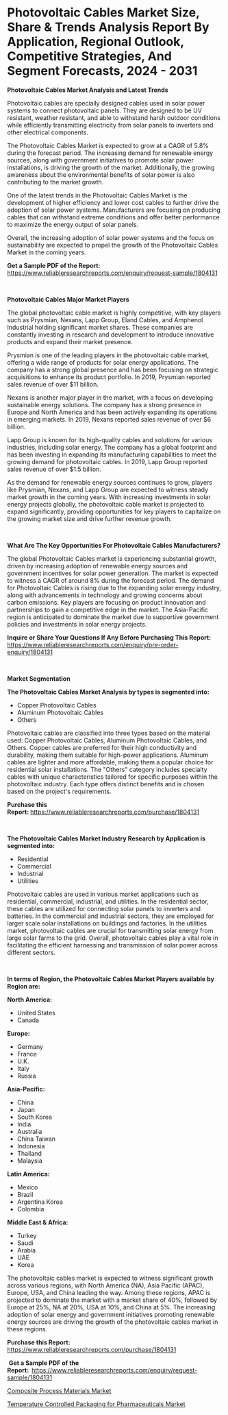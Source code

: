 <p><h1>Photovoltaic Cables Market Size, Share & Trends Analysis Report By Application, Regional Outlook, Competitive Strategies, And Segment Forecasts, 2024 - 2031</h1></p><p><strong>Photovoltaic Cables Market Analysis and Latest Trends</strong></p>
<p><p>Photovoltaic cables are specially designed cables used in solar power systems to connect photovoltaic panels. They are designed to be UV resistant, weather resistant, and able to withstand harsh outdoor conditions while efficiently transmitting electricity from solar panels to inverters and other electrical components.</p><p>The Photovoltaic Cables Market is expected to grow at a CAGR of 5.8% during the forecast period. The increasing demand for renewable energy sources, along with government initiatives to promote solar power installations, is driving the growth of the market. Additionally, the growing awareness about the environmental benefits of solar power is also contributing to the market growth.</p><p>One of the latest trends in the Photovoltaic Cables Market is the development of higher efficiency and lower cost cables to further drive the adoption of solar power systems. Manufacturers are focusing on producing cables that can withstand extreme conditions and offer better performance to maximize the energy output of solar panels.</p><p>Overall, the increasing adoption of solar power systems and the focus on sustainability are expected to propel the growth of the Photovoltaic Cables Market in the coming years.</p></p>
<p><strong>Get a Sample PDF of the Report:&nbsp;</strong> <a href="https://www.reliableresearchreports.com/enquiry/request-sample/1804131">https://www.reliableresearchreports.com/enquiry/request-sample/1804131</a></p>
<p>&nbsp;</p>
<p><strong>Photovoltaic Cables Major Market Players</strong></p>
<p><p>The global photovoltaic cable market is highly competitive, with key players such as Prysmian, Nexans, Lapp Group, Eland Cables, and Amphenol Industrial holding significant market shares. These companies are constantly investing in research and development to introduce innovative products and expand their market presence.</p><p>Prysmian is one of the leading players in the photovoltaic cable market, offering a wide range of products for solar energy applications. The company has a strong global presence and has been focusing on strategic acquisitions to enhance its product portfolio. In 2019, Prysmian reported sales revenue of over $11 billion.</p><p>Nexans is another major player in the market, with a focus on developing sustainable energy solutions. The company has a strong presence in Europe and North America and has been actively expanding its operations in emerging markets. In 2019, Nexans reported sales revenue of over $6 billion.</p><p>Lapp Group is known for its high-quality cables and solutions for various industries, including solar energy. The company has a global footprint and has been investing in expanding its manufacturing capabilities to meet the growing demand for photovoltaic cables. In 2019, Lapp Group reported sales revenue of over $1.5 billion.</p><p>As the demand for renewable energy sources continues to grow, players like Prysmian, Nexans, and Lapp Group are expected to witness steady market growth in the coming years. With increasing investments in solar energy projects globally, the photovoltaic cable market is projected to expand significantly, providing opportunities for key players to capitalize on the growing market size and drive further revenue growth.</p></p>
<p>&nbsp;</p>
<p><strong>What Are The Key Opportunities For Photovoltaic Cables Manufacturers?</strong></p>
<p><p>The global Photovoltaic Cables market is experiencing substantial growth, driven by increasing adoption of renewable energy sources and government incentives for solar power generation. The market is expected to witness a CAGR of around 8% during the forecast period. The demand for Photovoltaic Cables is rising due to the expanding solar energy industry, along with advancements in technology and growing concerns about carbon emissions. Key players are focusing on product innovation and partnerships to gain a competitive edge in the market. The Asia-Pacific region is anticipated to dominate the market due to supportive government policies and investments in solar energy projects.</p></p>
<p><strong>Inquire or Share Your Questions If Any Before Purchasing This Report:</strong> <a href="https://www.reliableresearchreports.com/enquiry/pre-order-enquiry/1804131">https://www.reliableresearchreports.com/enquiry/pre-order-enquiry/1804131</a></p>
<p>&nbsp;</p>
<p><strong>Market Segmentation</strong></p>
<p><strong>The Photovoltaic Cables Market Analysis by types is segmented into:</strong></p>
<p><ul><li>Copper Photovoltaic Cables</li><li>Aluminum Photovoltaic Cables</li><li>Others</li></ul></p>
<p><p>Photovoltaic cables are classified into three types based on the material used: Copper Photovoltaic Cables, Aluminum Photovoltaic Cables, and Others. Copper cables are preferred for their high conductivity and durability, making them suitable for high-power applications. Aluminum cables are lighter and more affordable, making them a popular choice for residential solar installations. The "Others" category includes specialty cables with unique characteristics tailored for specific purposes within the photovoltaic industry. Each type offers distinct benefits and is chosen based on the project's requirements.</p></p>
<p><strong>Purchase this Report:&nbsp;</strong><a href="https://www.reliableresearchreports.com/purchase/1804131">https://www.reliableresearchreports.com/purchase/1804131</a></p>
<p>&nbsp;</p>
<p><strong>The Photovoltaic Cables Market Industry Research by Application is segmented into:</strong></p>
<p><ul><li>Residential</li><li>Commercial</li><li>Industrial</li><li>Utilities</li></ul></p>
<p><p>Photovoltaic cables are used in various market applications such as residential, commercial, industrial, and utilities. In the residential sector, these cables are utilized for connecting solar panels to inverters and batteries. In the commercial and industrial sectors, they are employed for larger scale solar installations on buildings and factories. In the utilities market, photovoltaic cables are crucial for transmitting solar energy from large solar farms to the grid. Overall, photovoltaic cables play a vital role in facilitating the efficient harnessing and transmission of solar power across different sectors.</p></p>
<p>&nbsp;</p>
<p><strong>In terms of Region, the Photovoltaic Cables Market Players available by Region are:</strong></p>
<p>
    <p> <strong> North America: </strong>
        <ul>
            <li>United States</li>
            <li>Canada</li>
        </ul>
        </p> 
    <p> <strong> Europe: </strong>
        <ul>
            <li>Germany</li>
            <li>France</li>
            <li>U.K.</li>
            <li>Italy</li>
            <li>Russia</li>
        </ul>
        </p> 
    <p> <strong> Asia-Pacific: </strong>
        <ul>
            <li>China</li>
            <li>Japan</li>
            <li>South Korea</li>
            <li>India</li>
            <li>Australia</li>
            <li>China Taiwan</li>
            <li>Indonesia</li>
            <li>Thailand</li>
            <li>Malaysia</li>
        </ul>
        </p> 
    <p> <strong> Latin America: </strong>
        <ul>
            <li>Mexico</li>
            <li>Brazil</li>
            <li>Argentina Korea</li>
            <li>Colombia</li>
        </ul>
        </p> 
    <p> <strong> Middle East & Africa: </strong>
        <ul>
            <li>Turkey</li>
            <li>Saudi</li>
            <li>Arabia</li>
            <li>UAE</li>
            <li>Korea</li>
        </ul>
    </p>
    </p>
<p><p>The photovoltaic cables market is expected to witness significant growth across various regions, with North America (NA), Asia Pacific (APAC), Europe, USA, and China leading the way. Among these regions, APAC is projected to dominate the market with a market share of 40%, followed by Europe at 25%, NA at 20%, USA at 10%, and China at 5%. The increasing adoption of solar energy and government initiatives promoting renewable energy sources are driving the growth of the photovoltaic cables market in these regions.</p></p>
<p><strong>Purchase this Report: </strong><a href="https://www.reliableresearchreports.com/purchase/1804131">https://www.reliableresearchreports.com/purchase/1804131</a></p>
<p>&nbsp;<strong>Get a Sample PDF of the Report:&nbsp;&nbsp;</strong><a href="https://www.reliableresearchreports.com/enquiry/request-sample/1804131">https://www.reliableresearchreports.com/enquiry/request-sample/1804131</a></p>
<p><strong></strong></p>
<p><p><a href="https://natural-crush-b99.notion.site/Composite-Process-Materials-Market-Size-2024-2031-Global-Industrial-Analysis-Key-Geographical-Reg-66bb1797c06b457fa42d3d4404613e1b">Composite Process Materials Market</a></p><p><a href="https://gamy-alyssum-396.notion.site/Temperature-Controlled-Packaging-for-Pharmaceuticals-Market-Size-Focuses-on-Market-Dynamics-In-Dept-db51dcfc55d540f0a1a418151cb17ebb">Temperature Controlled Packaging for Pharmaceuticals Market</a></p></p>